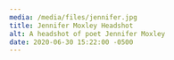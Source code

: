 ```yaml
---
media: /media/files/jennifer.jpg
title: Jennifer Moxley Headshot
alt: A headshot of poet Jennifer Moxley
date: 2020-06-30 15:22:00 -0500
---
```

